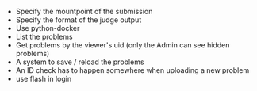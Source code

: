 - Specify the mountpoint of the submission
- Specify the format of the judge output
- Use python-docker
- List the problems
- Get problems by the viewer's uid (only the Admin can see hidden problems)
- A system to save / reload the problems
- An ID check has to happen somewhere when uploading a new problem
- use flash in login